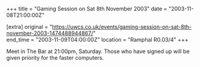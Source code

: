 +++
title = "Gaming Session on Sat 8th November 2003"
date = "2003-11-08T21:00:00Z"

[extra]
original = "https://uwcs.co.uk/events/gaming-session-on-sat-8th-november-2003-1474488944867/"    
end_time = "2003-11-09T04:00:00Z"
location = "Ramphal R0.03/4"
+++

Meet in The Bar at 21:00pm, Saturday. Those who have signed up will be given priority for the faster computers.

